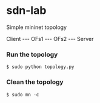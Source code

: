 # sdn-lab

Simple mininet topology

Client --- OFs1 --- OFs2 --- Server

### Run the topology
```
$ sudo python topology.py
```
### Clean the topology
```
$ sudo mn -c
```